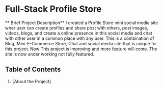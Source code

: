 # Full-Stack Profile Store
** Brief Project Description**
I created a Profile Store mini social media site wher user can create profiles and share post with others, 
post images, videos, blogs, and create a online presence in this social media and chat with other user
in a common place with any user. This is a combination of Blog, Mini-E-Commerce Store, Chat and social media site
that is unique for this project. Now This project is improving and more feature will come. The site is now under working not fully featured.

## Table of Contents
1. [About the Project]
